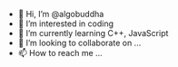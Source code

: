 - 👋 Hi, I’m @algobuddha
- 👀 I’m interested in coding 
- 🌱 I’m currently learning C++, JavaScript
- 💞️ I’m looking to collaborate on ...
- 📫 How to reach me ...

<!---
algobuddha/algobuddha is a ✨ special ✨ repository because its `README.md` (this file) appears on your GitHub profile.
You can click the Preview link to take a look at your changes.
--->
